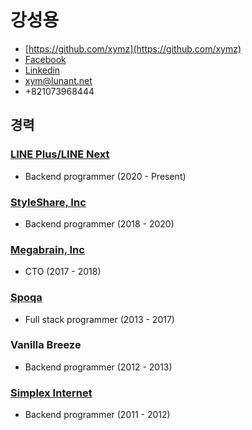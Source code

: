 # 강성용

- [https://github.com/xymz](https://github.com/xymz)
- [Facebook](https://www.facebook.com/xympl)
- [Linkedin](https://www.linkedin.com/in/sungyong-kang-659a5550/)
- xym@lunant.net
- +821073968444

## 경력

### [LINE Plus/LINE Next](https://blockchain.line.biz/) 

- Backend programmer (2020 - Present)

### [StyleShare, Inc](https://styleshare.kr) 

- Backend programmer (2018 - 2020)

### [Megabrain, Inc](https://shipget.co.kr) 

- CTO (2017 - 2018)

### [Spoqa](https://spoqa.com) 

- Full stack programmer (2013 - 2017)

### Vanilla Breeze 

- Backend programmer (2012 - 2013)

### [Simplex Internet](https://www.cafe24.com) 

- Backend programmer (2011 - 2012)

